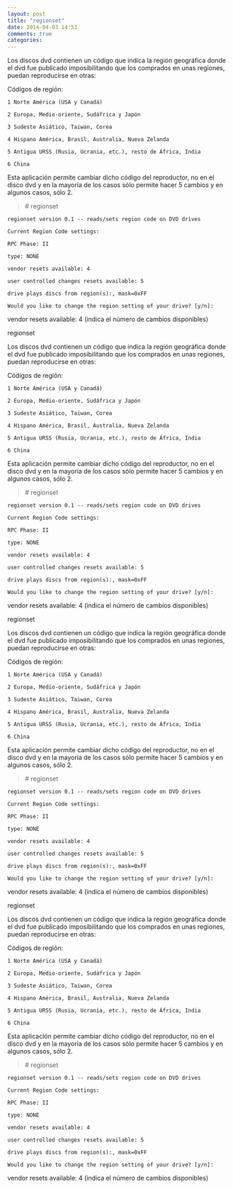 ```yaml
---
layout: post
title: "regionset"
date: 2014-04-03 14:53
comments: true
categories: 
---
```

Los discos dvd contienen un código que indica la región geográfica donde el dvd fue publicado imposibilitando que los comprados en unas regiones, puedan reproducirse en otras: 

Códigos de región:

	1 Norte América (USA y Canadá)

	2 Europa, Medio-oriente, Sudáfrica y Japón

	3 Sudeste Asiático, Taiwan, Corea

	4 Hispano América, Brasil, Australia, Nueva Zelanda

	5 Antigua URSS (Rusia, Ucrania, etc.), resto de África, India

	6 China

Esta aplicación permite cambiar dicho código del reproductor, no en el disco dvd y en la mayoría de los casos sólo permite hacer 5 cambios y en algunos casos, sólo 2.

>\# regionset

	regionset version 0.1 -- reads/sets region code on DVD drives

	Current Region Code settings:

	RPC Phase: II

	type: NONE

	vendor resets available: 4

	user controlled changes resets available: 5

	drive plays discs from region(s):, mask=0xFF

	Would you like to change the region setting of your drive? [y/n]:

vendor resets available: 4 (indica el número de cambios disponibles)

regionset

Los discos dvd contienen un código que indica la región geográfica donde el dvd fue publicado imposibilitando que los comprados en unas regiones, puedan reproducirse en otras: 

Códigos de región:

	1 Norte América (USA y Canadá)

	2 Europa, Medio-oriente, Sudáfrica y Japón

	3 Sudeste Asiático, Taiwan, Corea

	4 Hispano América, Brasil, Australia, Nueva Zelanda

	5 Antigua URSS (Rusia, Ucrania, etc.), resto de África, India

	6 China

Esta aplicación permite cambiar dicho código del reproductor, no en el disco dvd y en la mayoría de los casos sólo permite hacer 5 cambios y en algunos casos, sólo 2.

>\# regionset

	regionset version 0.1 -- reads/sets region code on DVD drives

	Current Region Code settings:

	RPC Phase: II

	type: NONE

	vendor resets available: 4

	user controlled changes resets available: 5

	drive plays discs from region(s):, mask=0xFF

	Would you like to change the region setting of your drive? [y/n]:

vendor resets available: 4 (indica el número de cambios disponibles)

regionset

Los discos dvd contienen un código que indica la región geográfica donde el dvd fue publicado imposibilitando que los comprados en unas regiones, puedan reproducirse en otras: 

Códigos de región:

	1 Norte América (USA y Canadá)

	2 Europa, Medio-oriente, Sudáfrica y Japón

	3 Sudeste Asiático, Taiwan, Corea

	4 Hispano América, Brasil, Australia, Nueva Zelanda

	5 Antigua URSS (Rusia, Ucrania, etc.), resto de África, India

	6 China

Esta aplicación permite cambiar dicho código del reproductor, no en el disco dvd y en la mayoría de los casos sólo permite hacer 5 cambios y en algunos casos, sólo 2.

>\# regionset

	regionset version 0.1 -- reads/sets region code on DVD drives

	Current Region Code settings:

	RPC Phase: II

	type: NONE

	vendor resets available: 4

	user controlled changes resets available: 5

	drive plays discs from region(s):, mask=0xFF

	Would you like to change the region setting of your drive? [y/n]:

vendor resets available: 4 (indica el número de cambios disponibles)

regionset

Los discos dvd contienen un código que indica la región geográfica donde el dvd fue publicado imposibilitando que los comprados en unas regiones, puedan reproducirse en otras: 

Códigos de región:

	1 Norte América (USA y Canadá)

	2 Europa, Medio-oriente, Sudáfrica y Japón

	3 Sudeste Asiático, Taiwan, Corea

	4 Hispano América, Brasil, Australia, Nueva Zelanda

	5 Antigua URSS (Rusia, Ucrania, etc.), resto de África, India

	6 China

Esta aplicación permite cambiar dicho código del reproductor, no en el disco dvd y en la mayoría de los casos sólo permite hacer 5 cambios y en algunos casos, sólo 2.

>\# regionset

	regionset version 0.1 -- reads/sets region code on DVD drives

	Current Region Code settings:

	RPC Phase: II

	type: NONE

	vendor resets available: 4

	user controlled changes resets available: 5

	drive plays discs from region(s):, mask=0xFF

	Would you like to change the region setting of your drive? [y/n]:

vendor resets available: 4 (indica el número de cambios disponibles)

